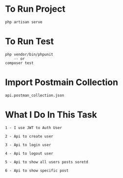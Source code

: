 # To Run Project
    php artisan serve
# To Run Test 
    php vendor/bin/phpunit
        -- or
    composer test

# Import Postmain Collection  

    api.postman_collection.json


# What I Do In This Task

`1 - I use JWT to Auth User`

`2 - Api to create user`

`3 - Api to login user`

`4 - Api to logout user`

`5 - Api to show all users posts soretd `

`6 - Api to show specific post`



